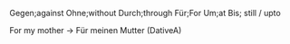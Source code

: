 Gegen;against
Ohne;without
Durch;through
Für;For
Um;at
Bis; still / upto

For my mother -> Für meinen Mutter (DativeA)
